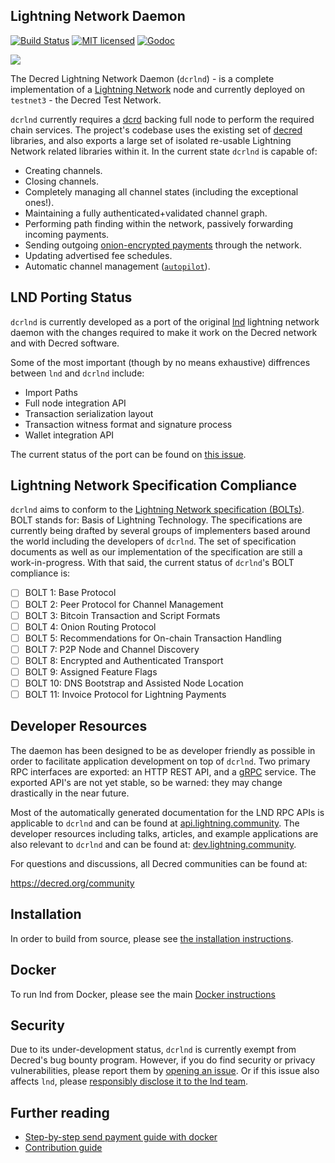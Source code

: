 ## Lightning Network Daemon

[![Build Status](https://img.shields.io/travis/decred/dcrlnd.svg)](https://travis-ci.org/decred/dcrlnd)
[![MIT licensed](https://img.shields.io/badge/license-MIT-blue.svg)](https://github.com/decred/dcrlnd/blob/master/LICENSE)
[![Godoc](https://godoc.org/github.com/decred/dcrlnd?status.svg)](https://godoc.org/github.com/decred/dcrlnd)

<img src="logo.png">

The Decred Lightning Network Daemon (`dcrlnd`) - is a complete implementation of
a [Lightning Network](https://lightning.network) node and currently deployed on
`testnet3` - the Decred Test Network.

`dcrlnd` currently requires a [dcrd](https://github.com/decred/dcrd) backing
full node to perform the required chain services. The project's codebase uses
the existing set of [decred](https://github.com/decred/) libraries, and also
exports a large set of isolated re-usable Lightning Network related libraries
within it.  In the current state `dcrlnd` is capable of:
* Creating channels.
* Closing channels.
* Completely managing all channel states (including the exceptional ones!).
* Maintaining a fully authenticated+validated channel graph.
* Performing path finding within the network, passively forwarding incoming payments.
* Sending outgoing [onion-encrypted payments](https://github.com/decred/lightning-onion)
through the network.
* Updating advertised fee schedules.
* Automatic channel management ([`autopilot`](https://github.com/decred/dcrlnd/tree/master/autopilot)).

## LND Porting Status

`dcrlnd` is currently developed as a port of the original
[lnd](https://github.com/lightningnetwork/lnd) lightning network daemon with the
changes required to make it work on the Decred network and with Decred software.

Some of the most important (though by no means exhaustive) diffrences between
`lnd` and `dcrlnd` include:

- Import Paths
- Full node integration API
- Transaction serialization layout
- Transaction witness format and signature process
- Wallet integration API

The current status of the port can be found on [this issue](https://github.com/davecgh/dcrlnd/issues/1).

## Lightning Network Specification Compliance

`dcrlnd` aims to conform to the [Lightning Network specification
(BOLTs)](https://github.com/lightningnetwork/lightning-rfc). BOLT stands for:
Basis of Lightning Technology. The specifications are currently being drafted
by several groups of implementers based around the world including the
developers of `dcrlnd`. The set of specification documents as well as our
implementation of the specification are still a work-in-progress. With that
said, the current status of `dcrlnd`'s BOLT compliance is:

  - [ ] BOLT 1: Base Protocol
  - [ ] BOLT 2: Peer Protocol for Channel Management
  - [ ] BOLT 3: Bitcoin Transaction and Script Formats
  - [ ] BOLT 4: Onion Routing Protocol
  - [ ] BOLT 5: Recommendations for On-chain Transaction Handling
  - [ ] BOLT 7: P2P Node and Channel Discovery
  - [ ] BOLT 8: Encrypted and Authenticated Transport
  - [ ] BOLT 9: Assigned Feature Flags
  - [ ] BOLT 10: DNS Bootstrap and Assisted Node Location
  - [ ] BOLT 11: Invoice Protocol for Lightning Payments

## Developer Resources

The daemon has been designed to be as developer friendly as possible in order
to facilitate application development on top of `dcrlnd`. Two primary RPC
interfaces are exported: an HTTP REST API, and a [gRPC](https://grpc.io/)
service. The exported API's are not yet stable, so be warned: they may change
drastically in the near future.

Most of the automatically generated documentation for the LND RPC APIs is
applicable to `dcrlnd` and can be found at
[api.lightning.community](https://api.lightning.community). The developer
resources including talks, articles, and example applications are also relevant
to `dcrlnd` and can be found at:
[dev.lightning.community](https://dev.lightning.community).

For questions and discussions, all Decred communities can be found at:

https://decred.org/community

## Installation
  In order to build from source, please see [the installation
  instructions](docs/INSTALL.md).

## Docker
  To run lnd from Docker, please see the main [Docker instructions](docs/DOCKER.md)

## Security

Due to its under-development status, `dcrlnd` is currently exempt from Decred's
bug bounty program. However, if you do find security or privacy vulnerabilities,
please report them by [opening an
issue](https://github.com/decred/dcrlnd/issues/new). Or if this issue also
affects `lnd`, please [responsibly disclose it to the lnd
team](https://github.com/lightningnetwork/lnd#security).


## Further reading
* [Step-by-step send payment guide with docker](https://github.com/dcrlnd/lnd/tree/master/docker)
* [Contribution guide](https://github.com/dcrlnd/lnd/blob/master/docs/code_contribution_guidelines.md)
